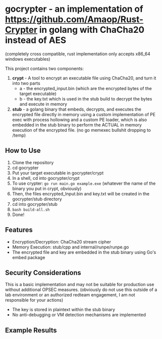 # gocrypter - an implementation of https://github.com/Amaop/Rust-Crypter in golang with ChaCha20 instead of AES

(completely cross compatible, rust implementation only accepts x86_64 windows executables)

This project contains two components:

1. **crypt** - A tool to encrypt an executable file using ChaCha20, and turn it into two parts
    - a - the encrypted_input.bin (which are the encrypted bytes of the target executable)
    - b - the key.txt which is used in the stub build to decrypt the bytes and execute in memory
2. **stub** - a golang binary that embeds, decrypts, and executes the encrypted file directly in memory using a custom implementation of PE exec with process hollowing and a custom PE loader, which is also embedded in the stub binary to perform the
ACTUAL in memory execution of the encrypted file. (no go memexec bullshit dropping to /temp)

## How to Use
1. Clone the repository 
2. cd gocrypter
3. Put your target executable in gocrypter/crypt
4. In a shell, cd into gocrypter/crypt
5. To use crypter: `go run main.go example.exe` (whatever the name of the binary you put in crypt, obviously)
6. Then, the files encrypted_Input.bin and key.txt will be created in the gocrypter/stub directory
7. cd into gocrypter/stub
8. `bash build-all.sh` 
9. Done!

## Features

- Encryption/Decryption: ChaCha20 stream cipher
- Memory Execution: stub/cpp and internal/runpe/runpe.go
- The encrypted file and key are embedded in the stub binary using Go's embed package

## Security Considerations

This is a basic implementation and may not be suitable for production use without additional OPSEC measures.
(obviously do not use this outside of a lab environment or an authorized redteam engagement, I am not responsible for your actions)

- The key is stored in plaintext within the stub binary
- No anti-debugging or VM detection mechanisms are implemented

## Example Results


